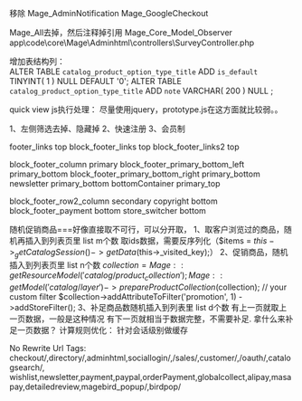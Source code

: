 移除  Mage_AdminNotification
Mage_GoogleCheckout

  Mage_All去掉，然后注释掉引用
    Mage_Core_Model_Observer
    app\code\core\Mage\Adminhtml\controllers\SurveyController.php

增加表结构列：    
ALTER TABLE `catalog_product_option_type_title` ADD `is_default` TINYINT( 1 ) NULL DEFAULT '0';
ALTER TABLE `catalog_product_option_type_title` ADD `note` VARCHAR( 200 ) NULL ;    


quick view js执行处理：
尽量使用jquery，prototype.js在这方面就比较弱。。


1、左侧筛选去掉、隐藏掉
2、快速注册
3、会员制


footer_links  top
block_footer_links  top
block_footer_links2  top

block_footer_column   primary
block_footer_primary_bottom_left  primary_bottom
block_footer_primary_bottom_right  primary_bottom
newsletter  primary_bottom
bottomContainer   primary_top

block_footer_row2_column  secondary
copyright bottom
block_footer_payment bottom
store_switcher  bottom


随机促销商品===好像直接取不可行，可以分开取，
1、取客户浏览过的商品，随机再插入到列表页里 list m个数 
    取ids数据，需要反序列化（$items = $this->_getCatalogSession()->getData($this->_visited_key);）
2、促销商品，随机插入到列表页里 list n个数
    $collection = Mage::getResourceModel('catalog/product_collection');
                Mage::getModel('catalog/layer')->prepareProductCollection($collection);
    // your custom filter
                $collection->addAttributeToFilter('promotion', 1)
                    ->addStoreFilter();
3、补足商品数随机插入到列表里 list d个数
    有上一页就取上一页数据，一般是这种情况
    有下一页就相当于数据完整，不需要补足.
    拿什么来补足一页数据？
计算规则优化：
    针对会话级别做缓存
    
No Rewrite Url Tags:    
checkout/,directory/,adminhtml,sociallogin/,/sales/,customer/,/oauth/,catalogsearch/, wishlist,newsletter,payment,paypal,orderPayment,globalcollect,alipay,masapay,detailedreview,magebird_popup/,birdpop/    
    
   